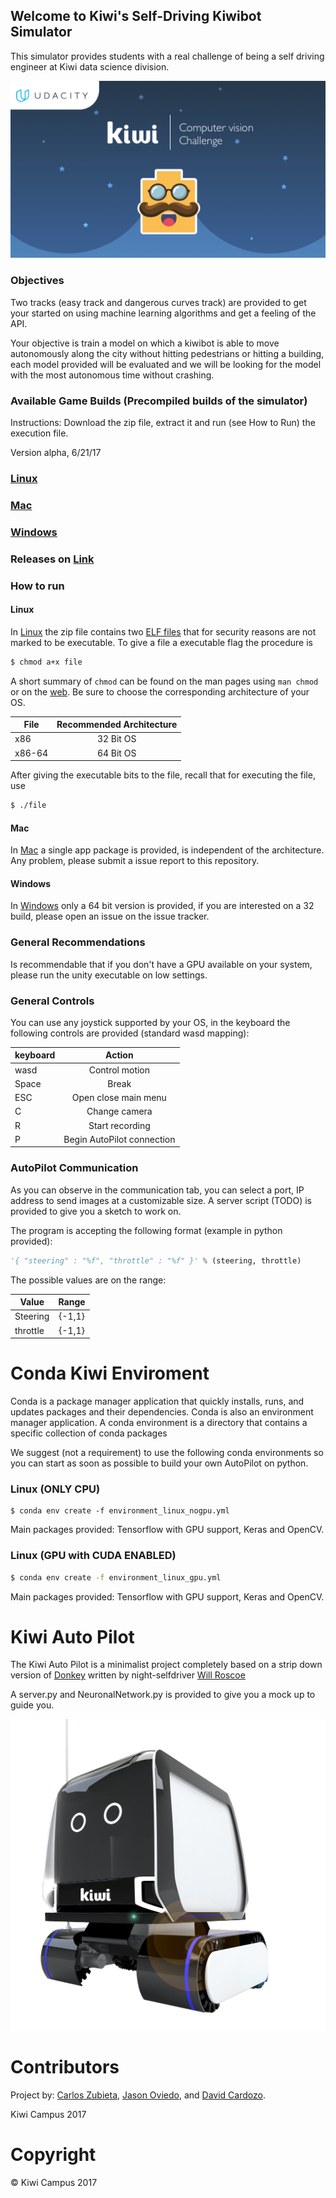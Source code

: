 ## Welcome to Kiwi's Self-Driving Kiwibot Simulator

This simulator provides students with a real challenge of being a self driving engineer at Kiwi data science division.

![KiwiBot Challenge](./Challenge.png)


### Objectives

Two tracks (easy track and dangerous curves track) are provided to get your started on using machine learning algorithms and get a feeling of the API.

Your objective is train a model on which a kiwibot is able to move autonomously along the city without hitting pedestrians or hitting a building, each model provided will be evaluated and we will be looking for the model with the most autonomous time without crashing.


### Available Game Builds (Precompiled builds of the simulator)

Instructions: Download the zip file, extract it and run (see How to Run) the execution file.

Version alpha, 6/21/17

### [Linux](https://github.com/Davidnet/kiwix/releases/download/v0.1/KiwiGame_LinuxUniversal.rar)

### [Mac](https://github.com/Davidnet/kiwix/releases/download/v0.1/KiwiGame_Mac.app.zip)

### [Windows](https://github.com/Davidnet/kiwix/releases/download/v0.1/KiwiGame_win64.rar)

### **Releases on** [Link](https://github.com/Davidnet/kiwix/releases)

### How to run

#### Linux

In [Linux](https://github.com/Davidnet/kiwix/releases/download/v0.1/KiwiGame_LinuxUniversal.rar) the zip file contains two [ELF files](https://en.wikipedia.org/wiki/Executable_and_Linkable_Format) that for security reasons are not marked to be executable. To give a file a executable flag the procedure is

```bash
$ chmod a+x file
```
A short summary of `chmod` can be found on the man pages using `man chmod` or on the [web](https://explainshell.com/explain?cmd=chmod+a%2Bx+file).
Be sure to choose the corresponding architecture of your OS.

| File   | Recommended Architecture |
| ----   |:------------------------:|
| x86    | 32 Bit OS                |
| x86-64 | 64 Bit OS                |

After giving the executable bits to the file, recall that for executing the file, use
```bash
$ ./file
```


#### Mac

In [Mac](https://github.com/Davidnet/kiwix/releases/download/v0.1/KiwiGame_Mac.app.zip) a single app package is provided, is independent of the architecture. Any problem, please submit a issue report to this repository.

#### Windows

In [Windows](https://github.com/Davidnet/kiwix/releases/download/v0.1/KiwiGame_win64.rar) only a 64 bit version is provided, if you are interested on a 32 build, please open an issue on the issue tracker.

### General Recommendations

Is recommendable that if you don't have a GPU available on your system, please run the unity executable on low settings.

### General Controls

You can use any joystick supported by your OS, in the keyboard the following controls are provided (standard wasd mapping):

| keyboard   | Action |
| ----   |:------------------------:|
| wasd  | Control motion             |
| Space  | Break                |
| ESC    | Open close main menu |
|  C     | Change camera |
|  R     | Start recording |
|  P     | Begin AutoPilot connection |

### AutoPilot Communication

As you can observe in the communication tab, you can select a port, IP address to send images at a customizable size. A server script (TODO) is provided to give you a sketch to work on.

The program is accepting the following format (example in python provided):

```python
'{ "steering" : "%f", "throttle" : "%f" }' % (steering, throttle)
```

The possible values are on the range:

| Value   | Range |
| ----   |:------------------------:|
| Steering   |  {-1,1}                |
| throttle  | {-1,1}                |




# Conda Kiwi Enviroment

Conda is a package manager application that quickly installs, runs, and updates packages and their dependencies. Conda is also an environment manager application. A conda environment is a directory that contains a specific collection of conda packages


We suggest (not a requirement) to use the following conda environments so you can start as soon as possible to build your own AutoPilot on python.


### Linux (ONLY CPU)

```
$ conda env create -f environment_linux_nogpu.yml
```
Main packages provided: Tensorflow with GPU support, Keras and OpenCV.


### Linux (GPU with CUDA ENABLED)

```bash
$ conda env create -f environment_linux_gpu.yml
```

Main packages provided: Tensorflow with GPU support, Keras and OpenCV.


# Kiwi Auto Pilot

The Kiwi Auto Pilot is a minimalist project completely based on  a strip down version of [Donkey](https://github.com/wroscoe/donkey)
written by night-selfdriver [Will Roscoe](https://github.com/wroscoe)

A server.py and NeuronalNetwork.py is provided to give you a mock up to guide you.

![Kiwibot](./KIWIBOT.png)

# Contributors


Project by: [Carlos Zubieta](https://www.linkedin.com/in/carlos-zubieta-52217875/), [Jason Oviedo](https://www.linkedin.com/in/jason-oviedo-46611914/), and [David Cardozo](https://www.linkedin.com/in/davidcardozo/).

Kiwi Campus 2017


# Copyright

 © Kiwi Campus 2017
